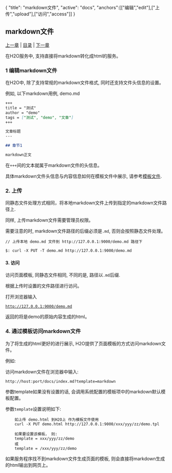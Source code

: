 {
   "title": "markdown文件",
   "active": "docs",
   "anchors":[["编辑","edit"],["上传","upload"],["访问","access"]]
}

markdown文件
---

[上一章](/docs/template.md)  |  [目录](/docs/index.md)  |  [下一章](/docs/auth.md)


在H2O服务中, 支持直接将markdown转化成html的服务。

<a name="edit"></a>

### 1 编辑markdown文件

在H2O中, 除了支持常规的markdown文件格式, 同时还支持文件头信息的设置。

例如, 以下markdown用例, demo.md

````markdown
+++
title = "测试"
author = "demo"
tags = ["测试", "demo", "文章"]
+++

文章标题
---

## 章节1

markdown正文

````

在<code>+++</code>间的文本就属于markdown文件的头信息。

具体markdown文件头信息与内容信息如何在模板文件中展示, 请参考[模板文件](/docs/template.md).

<a name="upload"></a>

### 2. 上传

同静态文件处理方式相同，将本地markdown文件上传到指定的markdown文件路径上.

同样, 上传markdown文件需要管理员权限。

需要注意的时, markdown文件路径的后缀必须是<code>.md</code>, 否则会按照静态文件处理。

````
// 上传本地 demo.md 文件到 http://127.0.0.1:9000/demo.md 路径下

$: curl -X PUT -T demo.md http://127.0.0.1:9000/demo.md

````

<a name="access"></a>

#### 3. 访问

访问页面模板, 同静态文件相同, 不同的是, 路径以<code>.md</code>后缀.

根据上传时设置的文件路径进行访问。

打开浏览器输入

<code>http://127.0.0.1:9000/demo.md</code>

返回的将是demo的原始内容生成的html。

### 4. 通过模板访问markdown文件

为了将生成的html更好的进行展示, H2O提供了页面模板的方式访问markdown文件。

例如:

访问markdown文件在浏览器中输入:

<code>http://host:port/docs/index.md?template=markdown</code>

参数template如果没有设置的话, 会调用系统配置的模板项中的markdown默认模板配置。

参数<code>template</code>设置说明如下:

````
	如上传 demo.html 到H2O上 作为模板文件使用
	curl -X PUT demo.html http://127.0.0.1:9000/xxx/yyy/zz/demo.tpl

	如果要设置该模板， 则:
	template = xxx/yyy/zz/demo
	或
	template = /xxx/yyy/zz/demo

````

如果服务程序找不到markdown文件生成页面的模板, 则会直接将markdown生成的html输出到网页上。




